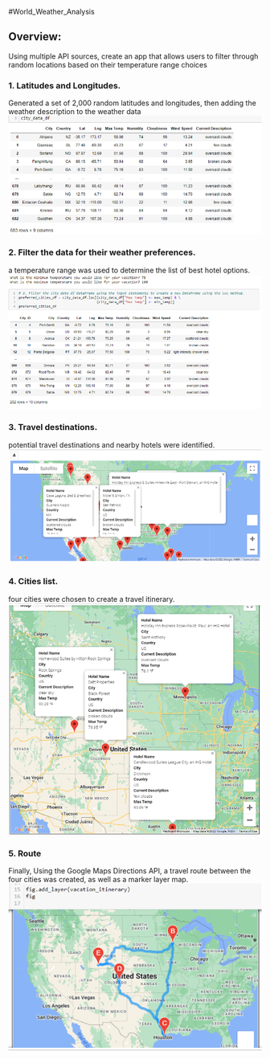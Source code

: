 #World_Weather_Analysis
## Overview:
Using multiple API sources, create an app that allows users to filter through random locations based on their temperature range choices
###  1.	Latitudes and Longitudes.
Generated a set of 2,000 random latitudes and longitudes, then adding the weather description to the weather data
![](img_api/api1.png)

###  2.	Filter the data for their weather preferences.
a temperature range was used to determine the list of best hotel options.
![](img_api/api2.png)

###  3.	Travel destinations. 
potential travel destinations and nearby hotels were identified.
![](img_api/api3.png)

###  4.	Cities list.
 four cities were chosen to create a travel itinerary.
![](img_api/api4.png)

###  5. Route
Finally, Using the Google Maps Directions API, a travel route between the four cities was created, as well as a marker layer map.
![](img_api/api5.png)

